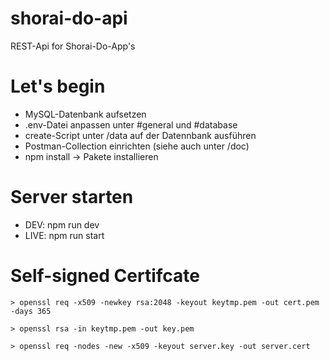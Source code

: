 # shorai-do-api

REST-Api for Shorai-Do-App's

# Let's begin

- MySQL-Datenbank aufsetzen
- .env-Datei anpassen unter #general und #database
- create-Script unter /data auf der Datennbank ausführen
- Postman-Collection einrichten (siehe auch unter /doc)
- npm install -> Pakete installieren

# Server starten

- DEV: npm run dev
- LIVE: npm run start

# Self-signed Certifcate

```
> openssl req -x509 -newkey rsa:2048 -keyout keytmp.pem -out cert.pem -days 365
```

```
> openssl rsa -in keytmp.pem -out key.pem
```

```
> openssl req -nodes -new -x509 -keyout server.key -out server.cert
```
